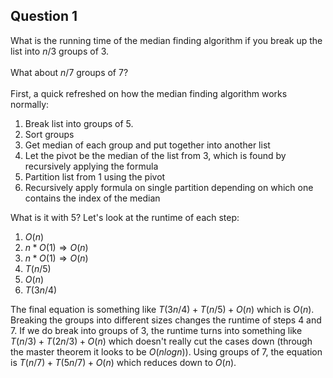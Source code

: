 <!-- markdownlint-disable MD041 -->
## Question 1

What is the running time of the median finding algorithm if you break up the list
into $n/3$ groups of 3.
<br />
<br />
What about $n/7$ groups of 7?
<br />
<br />
First, a quick refreshed on how the median finding algorithm works normally:

1. Break list into groups of 5.
2. Sort groups
3. Get median of each group and put together into another list
4. Let the pivot be the median of the list from 3, which is found by recursively
   applying the formula
5. Partition list from 1 using the pivot
6. Recursively apply formula on single partition depending on which one contains
   the index of the median

What is it with 5? Let's look at the runtime of each step:

1. $O(n)$
2. $n * O(1) \Rightarrow O(n)$
3. $n * O(1) \Rightarrow O(n)$
4. $T(n / 5)$
5. $O(n)$
6. $T(3n / 4)$

The final equation is something like $T(3n / 4) + T(n / 5) + O(n)$ which is $O(n)$.
Breaking the groups into different sizes changes the runtime of steps 4 and 7. If
we do break into groups of 3, the runtime turns into something like
$T(n / 3) + T(2n / 3) + O(n)$ which doesn't really cut the cases down (through
the master theorem it looks to be $O(nlogn)$). Using groups of 7, the equation is
$T(n / 7) + T(5n / 7) + O(n)$ which reduces down to $O(n)$.
